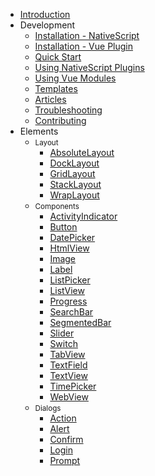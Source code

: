 - [Introduction](/)
- <span>Development</span>
    - [Installation - NativeScript](/installation-nativescript)
    - [Installation - Vue Plugin](/installation-nativescript-vue)
    - [Quick Start](/quick-start)
    - [Using NativeScript Plugins](/using-nativescript-plugins)
    - [Using Vue Modules](/using-vue-modules)
    - [Templates](/templates)
    - [Articles](/articles)
    - [Troubleshooting](/troubleshooting)
    - [Contributing](/contributing)
- <span>Elements</span>
    - <small>Layout</small>
        - [AbsoluteLayout](/elements/layout/absolute-layout)
        - [DockLayout](/elements/layout/dock-layout)
        - [GridLayout](/elements/layout/grid-layout)
        - [StackLayout](/elements/layout/stack-layout)
        - [WrapLayout](/elements/layout/wrap-layout)
    - <small>Components</small>
        - [ActivityIndicator](/elements/components/activity-indicator)
        - [Button](/elements/components/button)
        - [DatePicker](/elements/components/date-picker)
        - [HtmlView](/elements/components/html-view)
        - [Image](/elements/components/image)
        - [Label](/elements/components/label)
        - [ListPicker](/elements/components/list-picker)
        - [ListView](/elements/components/list-view)
        - [Progress](/elements/components/progress)
        - [SearchBar](/elements/components/search-bar)
        - [SegmentedBar](/elements/components/segmented-bar)
        - [Slider](/elements/components/slider)
        - [Switch](/elements/components/switch)
        - [TabView](/elements/components/tab-view)
        - [TextField](/elements/components/text-field)
        - [TextView](/elements/components/text-view)
        - [TimePicker](/elements/components/time-picker)
        - [WebView](/elements/components/web-view)
    - <small>Dialogs</small>
        - [Action](/elements/dialogs/action)
        - [Alert](/elements/dialogs/alert)
        - [Confirm](/elements/dialogs/confirm)
        - [Login](/elements/dialogs/login)
        - [Prompt](/elements/dialogs/prompt)
